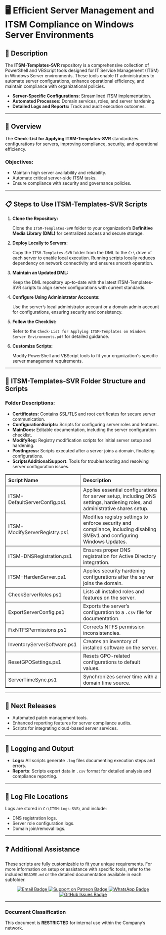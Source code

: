 <div>
  <h1>🖥️ Efficient Server Management and ITSM Compliance on Windows Server Environments</h1>

  <h2>📄 Description</h2>
  <p>
    The <strong>ITSM-Templates-SVR</strong> repository is a comprehensive collection of PowerShell and VBScript tools designed for 
    IT Service Management (ITSM) in Windows Server environments. These tools enable IT administrators to automate server configurations, 
    enhance operational efficiency, and maintain compliance with organizational policies.
  </p>
  <ul>
    <li><strong>Server-Specific Configurations:</strong> Streamlined ITSM implementation.</li>
    <li><strong>Automated Processes:</strong> Domain services, roles, and server hardening.</li>
    <li><strong>Detailed Logs and Reports:</strong> Track and audit execution outcomes.</li>
  </ul>

  <hr />

  <h2>📄 Overview</h2>
  <p>The <strong>Check-List for Applying ITSM-Templates-SVR</strong> standardizes configurations for servers, improving compliance, security, and operational efficiency.</p>

  <h3>Objectives:</h3>
  <ul>
    <li>Maintain high server availability and reliability.</li>
    <li>Automate critical server-side ITSM tasks.</li>
    <li>Ensure compliance with security and governance policies.</li>
  </ul>

  <hr />

  <h2>📋 Steps to Use ITSM-Templates-SVR Scripts</h2>
  <ol>
    <li>
      <strong>Clone the Repository:</strong>
      <p>Clone the <code>ITSM-Templates-SVR</code> folder to your organization’s <strong>Definitive Media Library (DML)</strong> for centralized access and secure storage.</p>
    </li>
    <li>
      <strong>Deploy Locally to Servers:</strong>
      <p>
        Copy the <code>ITSM-Templates-SVR</code> folder from the DML to the <code>C:\</code> drive of each server to enable local execution.
        Running scripts locally reduces dependency on network connectivity and ensures smooth operation.
      </p>
    </li>
    <li>
      <strong>Maintain an Updated DML:</strong>
      <p>Keep the DML repository up-to-date with the latest ITSM-Templates-SVR scripts to align server configurations with current standards.</p>
    </li>
    <li>
      <strong>Configure Using Administrator Accounts:</strong>
      <p>Use the server’s local administrator account or a domain admin account for configurations, ensuring security and consistency.</p>
    </li>
    <li>
      <strong>Follow the Checklist:</strong>
      <p>Refer to the <code>Check-List for Applying ITSM-Templates on Windows Server Environments.pdf</code> for detailed guidance.</p>
    </li>
    <li>
      <strong>Customize Scripts:</strong>
      <p>Modify PowerShell and VBScript tools to fit your organization's specific server management requirements.</p>
    </li>
  </ol>

  <hr />

  <h2>📂 ITSM-Templates-SVR Folder Structure and Scripts</h2>

  <h3>Folder Descriptions:</h3>
  <ul>
    <li><strong>Certificates:</strong> Contains SSL/TLS and root certificates for secure server communication.</li>
    <li><strong>ConfigurationScripts:</strong> Scripts for configuring server roles and features.</li>
    <li><strong>MainDocs:</strong> Editable documentation, including the server configuration checklist.</li>
    <li><strong>ModifyReg:</strong> Registry modification scripts for initial server setup and hardening.</li>
    <li><strong>PostIngress:</strong> Scripts executed after a server joins a domain, finalizing configurations.</li>
    <li><strong>ScriptsAdditionalSupport:</strong> Tools for troubleshooting and resolving server configuration issues.</li>
  </ul>

  <table border="1" style="border-collapse: collapse; width: 100%; text-align: left;">
    <thead>
      <tr>
        <th style="padding: 8px;">Script Name</th>
        <th style="padding: 8px;">Description</th>
      </tr>
    </thead>
    <tbody>
      <tr>
        <td>ITSM-DefaultServerConfig.ps1</td>
        <td>Applies essential configurations for server setup, including DNS settings, hardening roles, and administrative shares setup.</td>
      </tr>
      <tr>
        <td>ITSM-ModifyServerRegistry.ps1</td>
        <td>Modifies registry settings to enforce security and compliance, including disabling SMBv1 and configuring Windows Updates.</td>
      </tr>
      <tr>
        <td>ITSM-DNSRegistration.ps1</td>
        <td>Ensures proper DNS registration for Active Directory integration.</td>
      </tr>
      <tr>
        <td>ITSM-HardenServer.ps1</td>
        <td>Applies security hardening configurations after the server joins the domain.</td>
      </tr>
      <tr>
        <td>CheckServerRoles.ps1</td>
        <td>Lists all installed roles and features on the server.</td>
      </tr>
      <tr>
        <td>ExportServerConfig.ps1</td>
        <td>Exports the server’s configuration to a <code>.csv</code> file for documentation.</td>
      </tr>
      <tr>
        <td>FixNTFSPermissions.ps1</td>
        <td>Corrects NTFS permission inconsistencies.</td>
      </tr>
      <tr>
        <td>InventoryServerSoftware.ps1</td>
        <td>Creates an inventory of installed software on the server.</td>
      </tr>
      <tr>
        <td>ResetGPOSettings.ps1</td>
        <td>Resets GPO-related configurations to default values.</td>
      </tr>
      <tr>
        <td>ServerTimeSync.ps1</td>
        <td>Synchronizes server time with a domain time source.</td>
      </tr>
    </tbody>
  </table>

  <hr />

  <h2>🚀 Next Releases</h2>
  <ul>
    <li>Automated patch management tools.</li>
    <li>Enhanced reporting features for server compliance audits.</li>
    <li>Scripts for integrating cloud-based server services.</li>
  </ul>

  <hr />

  <h2>📝 Logging and Output</h2>
  <ul>
    <li><strong>Logs:</strong> All scripts generate <code>.log</code> files documenting execution steps and errors.</li>
    <li><strong>Reports:</strong> Scripts export data in <code>.csv</code> format for detailed analysis and compliance reporting.</li>
  </ul>

  <hr />

  <h2>📄 Log File Locations</h2>
  <p>Logs are stored in <code>C:\ITSM-Logs-SVR\</code> and include:</p>
  <ul>
    <li>DNS registration logs.</li>
    <li>Server role configuration logs.</li>
    <li>Domain join/removal logs.</li>
  </ul>

  <hr />

<h2>❓ Additional Assistance</h2>
<p>
  These scripts are fully customizable to fit your unique requirements. For more information on setup or assistance with specific tools, refer to the included <code>README.md</code> or the detailed documentation available in each subfolder.
</p>

<div align="center">
  <a href="mailto:luizhamilton.lhr@gmail.com" target="_blank" rel="noopener noreferrer">
    <img src="https://img.shields.io/badge/Email-luizhamilton.lhr@gmail.com-D14836?style=for-the-badge&logo=gmail" alt="Email Badge">
  </a>
  <a href="https://www.patreon.com/c/brazilianscriptguy" target="_blank" rel="noopener noreferrer">
    <img src="https://img.shields.io/badge/Support%20Me-Patreon-red?style=for-the-badge&logo=patreon" alt="Support on Patreon Badge">
  </a>
  <a href="https://whatsapp.com/channel/0029VaEgqC50G0XZV1k4Mb1c" target="_blank" rel="noopener noreferrer">
    <img src="https://img.shields.io/badge/Join%20Us-WhatsApp-25D366?style=for-the-badge&logo=whatsapp" alt="WhatsApp Badge">
  </a>
  <a href="https://github.com/brazilianscriptguy/BlueTeam-Tools/issues" target="_blank" rel="noopener noreferrer">
    <img src="https://img.shields.io/badge/Report%20Issues-GitHub-blue?style=for-the-badge&logo=github" alt="GitHub Issues Badge">
  </a>
</div>

  <hr />

  <h3>Document Classification</h3>
  <p>This document is <strong>RESTRICTED</strong> for internal use within the Company’s network.</p>
</div>
